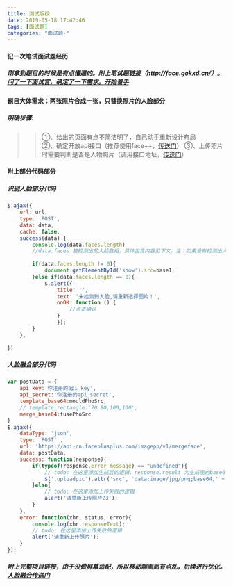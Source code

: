 ```yaml
---
title: 测试版权
date: 2019-05-18 17:42:46
tags: [面试题]
categories: "面试题·"
---
```

#### 记一次笔试面试题经历
##### 刚拿到题目的时候是有点懵逼的。附上笔试题链接（http://face.gokxd.cn/）。问了一下面试官，确定了一下需求。开始着手
#### 题目大体需求：两张照片合成一张，只替换照片的人脸部分  
##### 明确步骤:
> > ①、给出的页面有点不简洁明了，自己动手重新设计布局  
> > ②、确定开放api接口（推荐使用face++，[传送门](https://www.faceplusplus.com.cn/face-merging/)）
> > ③、上传照片时需要判断是否是人物照片（调用接口地址，[传送门](https://console.faceplusplus.com.cn/documents/4888373)）

#### 附上部分代码部分
##### 识别人脸部分代码
```js
$.ajax({
    url: url,
    type: 'POST',
    data: data,
    cache: false,
    success(data) {
        console.log(data.faces.length)
        //data.faces 被检测出的人脸数组，具体包含内容见下文。注：如果没有检测出人脸则为空数组
            
        if(data.faces.length != 0){
            document.getElementById('show').src=base1; 
        }else if(data.faces.length == 0){
            $.alert({
                title: '',
                text: '未检测到人脸,请重新选择图片！',
                onOK: function () {
                    //点击确认
                }
                });
        } 
    },
    
})
```
##### 人脸融合部分代码
```js
var postData = {
    api_key:'你注册的api_key',
    api_secret:'你注册的api_secret',
    template_base64:mouldPhoSrc,
    // template_rectangle:'70,80,100,100',
    merge_base64:fusePhoSrc
}
$.ajax({
    dataType: 'json', 
    type: 'POST' ,
    url: 'https://api-cn.faceplusplus.com/imagepp/v1/mergeface',
    data: postData,
    success: function(response){ 
        if(typeof(response.error_message) == "undefined"){
            // todo: 在这里添加生成后的逻辑，response.result 为生成图的base64编码
            $('.uploadpic').attr('src', 'data:image/jpg/png;base64,' + response.result); 
        }else{
            // todo: 在这里添加上传失败的逻辑
            alert('请重新上传照片23');
        } 
    },
    error: function(xhr, status, error){
        console.log(xhr.responseText);
        // todo: 在这里添加上传失败的逻辑
        alert('请重新上传照片');
    }
});
```

##### 附上完整项目链接，由于没做屏幕适配，所以移动端画面有点乱，后续进行优化。 [人脸融合传送门](https://githubwyq.github.io/AI/)

